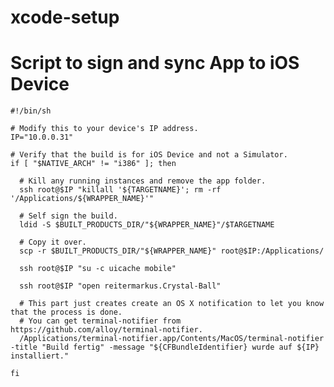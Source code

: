 xcode-setup
===========




# Script to sign and sync App to iOS Device

    #!/bin/sh

    # Modify this to your device's IP address.
    IP="10.0.0.31"
    
    # Verify that the build is for iOS Device and not a Simulator.
    if [ "$NATIVE_ARCH" != "i386" ]; then

      # Kill any running instances and remove the app folder.
      ssh root@$IP "killall '${TARGETNAME}'; rm -rf '/Applications/${WRAPPER_NAME}'"

      # Self sign the build.
      ldid -S $BUILT_PRODUCTS_DIR/"${WRAPPER_NAME}"/$TARGETNAME

      # Copy it over.
      scp -r $BUILT_PRODUCTS_DIR/"${WRAPPER_NAME}" root@$IP:/Applications/

      ssh root@$IP "su -c uicache mobile"

      ssh root@$IP "open reitermarkus.Crystal-Ball"

      # This part just creates create an OS X notification to let you know that the process is done.
      # You can get terminal-notifier from https://github.com/alloy/terminal-notifier.
      /Applications/terminal-notifier.app/Contents/MacOS/terminal-notifier -title "Build fertig" -message "${CFBundleIdentifier} wurde auf ${IP} installiert."

    fi
